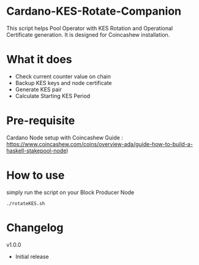# Cardano-KES-Rotate-Companion
This script helps Pool Operator with KES Rotation and Operational Certificate generation.
It is designed for Coincashew installation.

# What it does
- Check current counter value on chain
- Backup KES keys and node certificate
- Generate KES pair
- Calculate Starting KES Period

# Pre-requisite
Cardano Node setup with Coincashew Guide : https://www.coincashew.com/coins/overview-ada/guide-how-to-build-a-haskell-stakepool-node)

# How to use
simply run the script on your Block Producer Node
```shell
./rotateKES.sh
```

# Changelog

v1.0.0

- Initial release
